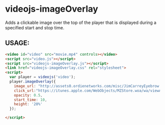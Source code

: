 videojs-imageOverlay
====================

Adds a clickable image over the top of the player that is displayed during a specified start and stop time.


## USAGE:

```html
<video id="video" src="movie.mp4" controls></video>
<script src="video.js"></script>
<script src="videojs-imageOverlay.js"></script>
<link href="videojs-imageOverlay.css" rel="stylesheet">
<script>
  var player = videojs('video');
  player.imageOverlay({
    image_url: "http://assets0.ordienetworks.com/misc/JimCarreyEyebrow.jpg",
    click_url:"https://itunes.apple.com/WebObjects/MZStore.woa/wa/viewAlbum?id=624854547",
    opacity: 0.5,
    start_time: 10,
    height: '20%'
  });

</script>
```

